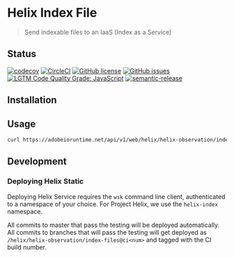 # Helix Index File

> Send indexable files to an IaaS (Index as a Service)

## Status
[![codecov](https://img.shields.io/codecov/c/github/adobe/helix-index-files.svg)](https://codecov.io/gh/adobe/helix-index-files)
[![CircleCI](https://img.shields.io/circleci/project/github/adobe/helix-index-files.svg)](https://circleci.com/gh/adobe/helix-index-files)
[![GitHub license](https://img.shields.io/github/license/adobe/helix-index-files.svg)](https://github.com/adobe/helix-index-files/blob/master/LICENSE.txt)
[![GitHub issues](https://img.shields.io/github/issues/adobe/helix-index-files.svg)](https://github.com/adobe/helix-index-files/issues)
[![LGTM Code Quality Grade: JavaScript](https://img.shields.io/lgtm/grade/javascript/g/adobe/helix-index-files.svg?logo=lgtm&logoWidth=18)](https://lgtm.com/projects/g/adobe/helix-index-files)
[![semantic-release](https://img.shields.io/badge/%20%20%F0%9F%93%A6%F0%9F%9A%80-semantic--release-e10079.svg)](https://github.com/semantic-release/semantic-release) 

## Installation

## Usage

```bash
curl https://adobeioruntime.net/api/v1/web/helix/helix-observation/index-files@v1
```

## Development

### Deploying Helix Static

Deploying Helix Service requires the `wsk` command line client, authenticated to a namespace of your choice. For Project Helix, we use the `helix-index` namespace.

All commits to master that pass the testing will be deployed automatically. All commits to branches that will pass the testing will get deployed as `/helix/helix-observation/index-files@ci<num>` and tagged with the CI build number.
